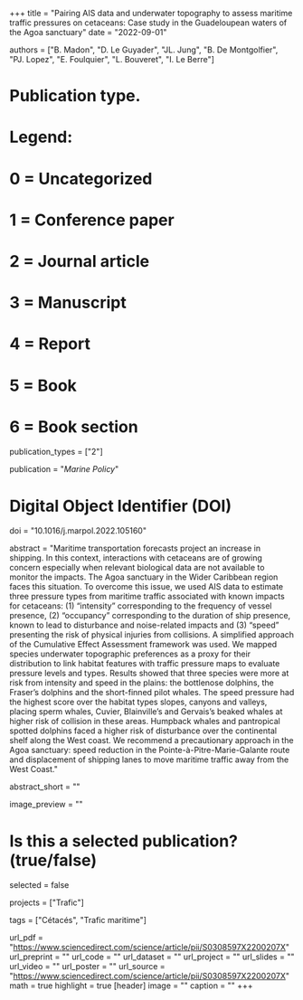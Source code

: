 +++
title = "Pairing AIS data and underwater topography to assess maritime traffic pressures on cetaceans: Case study in the Guadeloupean waters of the Agoa sanctuary"
date = "2022-09-01"


authors = ["B. Madon", "D. Le Guyader", "JL. Jung", "B. De Montgolfier", "PJ. Lopez", "E. Foulquier", "L. Bouveret", "I. Le Berre"]

# Publication type.
# Legend:
# 0 = Uncategorized
# 1 = Conference paper
# 2 = Journal article
# 3 = Manuscript
# 4 = Report
# 5 = Book
# 6 = Book section
publication_types = ["2"]

publication = "*Marine Policy*" 

# Digital Object Identifier (DOI)
doi = "10.1016/j.marpol.2022.105160"

abstract = "Maritime transportation forecasts project an increase in shipping. In this context, interactions with cetaceans are of growing concern especially when relevant biological data are not available to monitor the impacts. The Agoa sanctuary in the Wider Caribbean region faces this situation. To overcome this issue, we used AIS data to estimate three pressure types from maritime traffic associated with known impacts for cetaceans: (1) “intensity” corresponding to the frequency of vessel presence, (2) “occupancy” corresponding to the duration of ship presence, known to lead to disturbance and noise-related impacts and (3) “speed” presenting the risk of physical injuries from collisions. A simplified approach of the Cumulative Effect Assessment framework was used. We mapped species underwater topographic preferences as a proxy for their distribution to link habitat features with traffic pressure maps to evaluate pressure levels and types. Results showed that three species were more at risk from intensity and speed in the plains: the bottlenose dolphins, the Fraser’s dolphins and the short-finned pilot whales. The speed pressure had the highest score over the habitat types slopes, canyons and valleys, placing sperm whales, Cuvier, Blainville’s and Gervais’s beaked whales at higher risk of collision in these areas. Humpback whales and pantropical spotted dolphins faced a higher risk of disturbance over the continental shelf along the West coast. We recommend a precautionary approach in the Agoa sanctuary: speed reduction in the Pointe-à-Pitre-Marie-Galante route and displacement of shipping lanes to move maritime traffic away from the West Coast."

abstract_short = ""

image_preview = ""

# Is this a selected publication? (true/false)
selected = false

projects = ["Trafic"]

tags = ["Cétacés", "Trafic maritime"]

url_pdf = "https://www.sciencedirect.com/science/article/pii/S0308597X2200207X"
url_preprint = ""
url_code = ""
url_dataset = ""
url_project = ""
url_slides = ""
url_video = ""
url_poster = ""
url_source = "https://www.sciencedirect.com/science/article/pii/S0308597X2200207X"
math = true
highlight = true
[header]
image = ""
caption = ""
+++

